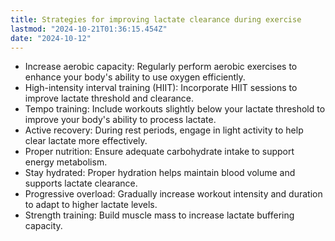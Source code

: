 ```yaml
---
title: Strategies for improving lactate clearance during exercise
lastmod: "2024-10-21T01:36:15.454Z"
date: "2024-10-12"
---
```


- Increase aerobic capacity: Regularly perform aerobic exercises to enhance your body's ability to use oxygen efficiently.
- High-intensity interval training (HIIT): Incorporate HIIT sessions to improve lactate threshold and clearance.
- Tempo training: Include workouts slightly below your lactate threshold to improve your body's ability to process lactate.
- Active recovery: During rest periods, engage in light activity to help clear lactate more effectively.
- Proper nutrition: Ensure adequate carbohydrate intake to support energy metabolism.
- Stay hydrated: Proper hydration helps maintain blood volume and supports lactate clearance.
- Progressive overload: Gradually increase workout intensity and duration to adapt to higher lactate levels.
- Strength training: Build muscle mass to increase lactate buffering capacity.
